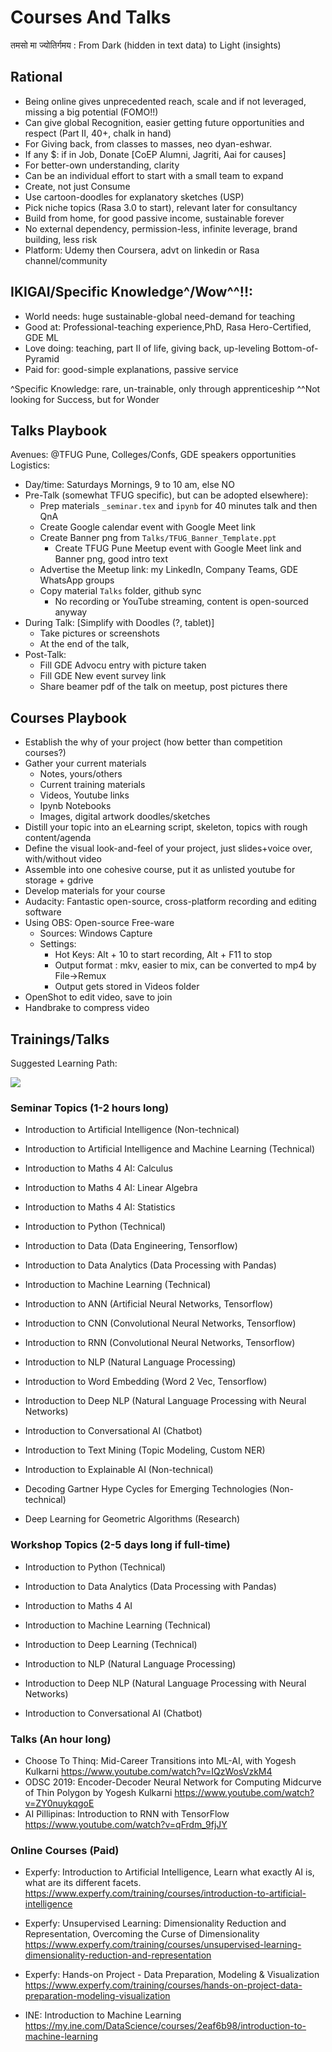 # Courses And Talks

तमसो मा ज्योतिर्गमय : From Dark (hidden in text data) to Light (insights)

## Rational
- Being online gives unprecedented reach, scale and if not leveraged, missing a big potential (FOMO!!)
- Can give global Recognition, easier getting future opportunities and respect (Part II, 40+, chalk in hand)
- For Giving back, from classes to masses, neo dyan-eshwar. 
- If any $: if in Job, Donate [CoEP Alumni, Jagriti, Aai for causes]
- For better-own understanding, clarity
- Can be an individual effort to start with a small team to expand
- Create, not just Consume
- Use cartoon-doodles for explanatory sketches (USP)
- Pick niche topics (Rasa 3.0 to start), relevant later for consultancy
- Build from home, for good passive income, sustainable forever
- No external dependency, permission-less, infinite leverage, brand building, less risk
- Platform: Udemy then Coursera, advt on linkedin or Rasa channel/community

## IKIGAI/Specific Knowledge^/Wow^^!!: 
- World needs: huge sustainable-global need-demand for teaching
- Good at: Professional-teaching experience,PhD, Rasa Hero-Certified, GDE ML
- Love doing: teaching, part II of life, giving back, up-leveling Bottom-of-Pyramid
- Paid for: good-simple explanations, passive service

^Specific Knowledge: rare, un-trainable, only through apprenticeship 
^^Not looking for Success, but for Wonder


## Talks Playbook
Avenues: @TFUG Pune, Colleges/Confs, GDE speakers opportunities
Logistics:
- Day/time: Saturdays Mornings, 9 to 10 am, else NO
- Pre-Talk (somewhat TFUG specific), but can be adopted elsewhere):
    - Prep materials `_seminar.tex` and `ipynb` for 40 minutes talk and then QnA
    - Create Google calendar event with Google Meet link
    - Create Banner png from `Talks/TFUG_Banner_Template.ppt`
		- Create TFUG Pune Meetup event with Google Meet link and Banner png, good intro text
    - Advertise the Meetup link: my LinkedIn, Company Teams, GDE WhatsApp groups
    - Copy material `Talks` folder, github sync
		- No recording or YouTube streaming, content is open-sourced anyway
- During Talk: [Simplify with Doodles (?, tablet)]
    - Take pictures or screenshots
    - At the end of the talk, 
- Post-Talk:
    - Fill GDE Advocu entry with picture taken
    - Fill GDE New event survey link
    - Share beamer pdf of the talk on meetup, post pictures there

## Courses Playbook
- Establish the why of your project (how better than competition courses?)
- Gather your current materials
	- Notes, yours/others
	- Current training materials
	- Videos, Youtube links
	- Ipynb Notebooks
	- Images, digital artwork doodles/sketches
- Distill your topic into an eLearning script, skeleton, topics with rough content/agenda
- Define the visual look-and-feel of your project, just slides+voice over, with/without video
- Assemble into one cohesive course, put it as unlisted youtube for storage + gdrive
- Develop materials for your course
- Audacity: Fantastic open-source, cross-platform recording and editing software
- Using OBS: Open-source Free-ware
	- Sources: Windows Capture
	- Settings:
		- Hot Keys: Alt + 10 to start recording, Alt + F11 to stop
		- Output format : mkv, easier to mix, can be converted to mp4 by File->Remux
		- Output gets stored in Videos folder
- OpenShot to edit video, save to join
- Handbrake to compress video

 
## Trainings/Talks

Suggested Learning Path:

<img src="../LaTeX/images/teaching_data_science_series.png"/>


### Seminar Topics (1-2 hours long)
- Introduction to Artificial Intelligence (Non-technical)
- Introduction to Artificial Intelligence and Machine Learning (Technical)

- Introduction to Maths 4 AI: Calculus
- Introduction to Maths 4 AI: Linear Algebra
- Introduction to Maths 4 AI: Statistics

- Introduction to Python (Technical)

- Introduction to Data (Data Engineering, Tensorflow)
- Introduction to Data Analytics (Data Processing with Pandas)

- Introduction to Machine Learning (Technical)
- Introduction to ANN (Artificial Neural Networks, Tensorflow)
- Introduction to CNN (Convolutional Neural Networks, Tensorflow)
- Introduction to RNN (Convolutional Neural Networks, Tensorflow)

- Introduction to NLP (Natural Language Processing)
- Introduction to Word Embedding (Word 2 Vec, Tensorflow)
- Introduction to Deep NLP (Natural Language Processing with Neural Networks)
- Introduction to Conversational AI (Chatbot)
- Introduction to Text Mining (Topic Modeling, Custom NER)

- Introduction to Explainable AI (Non-technical)
- Decoding Gartner Hype Cycles for Emerging Technologies (Non-technical)
- Deep Learning for Geometric Algorithms (Research)

### Workshop Topics (2-5 days long if full-time)
- Introduction to Python (Technical)
- Introduction to Data Analytics (Data Processing with Pandas)

- Introduction to Maths 4 AI

- Introduction to Machine Learning (Technical)
- Introduction to Deep Learning (Technical)

- Introduction to NLP (Natural Language Processing)
- Introduction to Deep NLP (Natural Language Processing with Neural Networks)

- Introduction to Conversational AI (Chatbot)

### Talks (An hour long)
- Choose To Thinq: Mid-Career Transitions into ML-AI, with Yogesh Kulkarni https://www.youtube.com/watch?v=IQzWosVzkM4
- ODSC 2019: Encoder-Decoder Neural Network for Computing Midcurve of Thin Polygon by Yogesh Kulkarni https://www.youtube.com/watch?v=ZY0nuykqgoE
- AI Pillipinas: Introduction to RNN with TensorFlow https://www.youtube.com/watch?v=qFrdm_9fjJY

### Online Courses (Paid)
- Experfy: Introduction to Artificial Intelligence, Learn what exactly AI is, what are its different facets.
https://www.experfy.com/training/courses/introduction-to-artificial-intelligence

- Experfy: Unsupervised Learning: Dimensionality Reduction and Representation, Overcoming the Curse of Dimensionality
https://www.experfy.com/training/courses/unsupervised-learning-dimensionality-reduction-and-representation

- Experfy: Hands-on Project - Data Preparation, Modeling & Visualization
https://www.experfy.com/training/courses/hands-on-project-data-preparation-modeling-visualization

- INE: Introduction to Machine Learning 
https://my.ine.com/DataScience/courses/2eaf6b98/introduction-to-machine-learning

